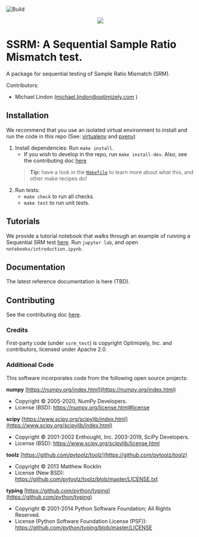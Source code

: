 ![Build](https://github.com/optimizely/ssrm/workflows/Build/badge.svg)

<p align="center">
  <img src="logos/srm-blue.png">
</p>

# SSRM: A Sequential Sample Ratio Mismatch test.
A package for sequential testing of Sample Ratio Mismatch (SRM).

Contributors:
- Michael Lindon (michael.lindon@optimizely.com )

## Installation
We recommend that you use an isolated virtual environment to install and run the code in this repo (See: [virtualenv](https://pypi.org/project/virtualenv/) and [pyenv](https://github.com/pyenv/pyenv))

1. Install dependencies: Run `make install`.
    - If you wish to develop in the repo, run `make
    install-dev`.  Also, see the contributing doc [here](https://github.com/optimizely/ssrm/blob/master/CONTRIBUTING.md)
    > **Tip:** have a look in the [`Makefile`](https://github.com/optimizely/ssrm/blob/master/Makefile) to learn more about what this, and other make recipes do!
1. Run tests:
    -   `make check` to run all checks.
    -   `make test` to run unit tests.


## Tutorials
We provide a tutorial notebook that walks through an example of running a
Sequential SRM test
[here](https://github.com/optimizely/ssrm/blob/master/notebooks/introduction.ipynb).  Run `jupyter lab`, and open `notebooks/introduction.ipynb`.

## Documentation
The latest reference documentation is here (TBD).

## Contributing
See the contributing doc [here](https://github.com/optimizely/ssrm/blob/master/CONTRIBUTING.md).

### Credits
First-party code (under `ssrm_test`) is copyright Optimizely, Inc. and contributors, licensed under Apache 2.0.

### Additional Code
This software incorporates code from the following open source projects:

**numpy** [https://numpy.org/index.html](https://numpy.org/index.html)
- Copyright © 2005-2020, NumPy Developers.
- License (BSD): https://numpy.org/license.html#license

**scipy** [https://www.scipy.org/scipylib/index.html](https://www.scipy.org/scipylib/index.html)
- Copyright © 2001-2002 Enthought, Inc.  2003-2019, SciPy Developers.
- License (BSD): https://www.scipy.org/scipylib/license.html

**toolz** [https://github.com/pytoolz/toolz](https://github.com/pytoolz/toolz)
- Copyright © 2013 Matthew Rocklin
- License (New BSD): https://github.com/pytoolz/toolz/blob/master/LICENSE.txt

**typing** [https://github.com/python/typing](https://github.com/python/typing)
- Copyright © 2001-2014 Python Software Foundation; All Rights Reserved.
- License (Python Software Foundation License (PSF)): https://github.com/python/typing/blob/master/LICENSE
